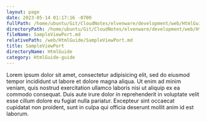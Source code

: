```yaml
---
layout: page
date: 2023-05-14 01:17:16 -0700
fullPath: /home/ubuntu/Git/CloudNotes/elvenware/development/web/HtmlGuide/SampleViewPort.md
directoryPath: /home/ubuntu/Git/CloudNotes/elvenware/development/web/HtmlGuide
fileName: SampleViewPort.md
relativePath: /web/HtmlGuide/SampleViewPort.md
title: SampleViewPort
directoryName: HtmlGuide
category: HtmlGuide-guide
---
```


Lorem ipsum dolor sit amet, consectetur adipisicing elit, sed do eiusmod
tempor incididunt ut labore et dolore magna aliqua. Ut enim ad minim
veniam, quis nostrud exercitation ullamco laboris nisi ut aliquip ex ea
commodo consequat. Duis aute irure dolor in reprehenderit in voluptate
velit esse cillum dolore eu fugiat nulla pariatur. Excepteur sint
occaecat cupidatat non proident, sunt in culpa qui officia deserunt
mollit anim id est laborum.
